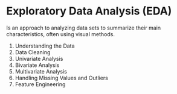 # Exploratory Data Analysis (EDA)
Is an approach to analyzing data sets to summarize their main characteristics, often using visual methods.
1. Understanding the Data
2. Data Cleaning
3. Univariate Analysis
4. Bivariate Analysis
5. Multivariate Analysis
6. Handling Missing Values and Outliers
7. Feature Engineering
